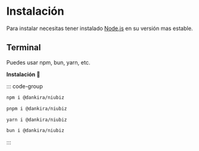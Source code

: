 # Instalación

Para instalar necesitas tener instalado [Node.js](https://nodejs.org) en su versión mas estable.

## Terminal

Puedes usar npm, bun, yarn, etc.

**Instalación 🦄**

::: code-group
````sh [npm]
npm i @dankira/niubiz
````

````sh [pnpm]
pnpm i @dankira/niubiz
````

````sh [yarn]
yarn i @dankira/niubiz
````

````sh [bun]
bun i @dankira/niubiz
````

:::